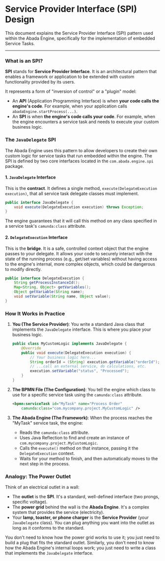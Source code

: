 # Service Provider Interface (SPI) Design

This document explains the Service Provider Interface (SPI) pattern used within the Abada Engine, specifically for the implementation of embedded Service Tasks.

---

### What is an SPI?

**SPI** stands for **Service Provider Interface**. It is an architectural pattern that enables a framework or application to be extended with custom functionality provided by its users.

It represents a form of "inversion of control" or a "plugin" model:

*   An **API** (Application Programming Interface) is when **your code calls the engine's code**. For example, when your application calls `abadaEngine.startProcess(...)`.
*   An **SPI** is when **the engine's code calls your code**. For example, when the engine encounters a service task and needs to execute your custom business logic.

### The `JavaDelegate` SPI

The Abada Engine uses this pattern to allow developers to create their own custom logic for service tasks that run embedded within the engine. The SPI is defined by two core interfaces located in the `com.abada.engine.spi` package.

#### 1. `JavaDelegate` Interface

This is the **contract**. It defines a single method, `execute(DelegateExecution execution)`, that all service task delegate classes must implement.

```java
public interface JavaDelegate {
    void execute(DelegateExecution execution) throws Exception;
}
```

The engine guarantees that it will call this method on any class specified in a service task's `camunda:class` attribute.

#### 2. `DelegateExecution` Interface

This is the **bridge**. It is a safe, controlled context object that the engine passes to your delegate. It allows your code to securely interact with the state of the running process (e.g., get/set variables) without having access to the engine's internal, more complex objects, which could be dangerous to modify directly.

```java
public interface DelegateExecution {
    String getProcessInstanceId();
    Map<String, Object> getVariables();
    Object getVariable(String name);
    void setVariable(String name, Object value);
}
```

### How It Works in Practice

1.  **You (The Service Provider)**: You write a standard Java class that implements the `JavaDelegate` interface. This is where you place your business logic.

    ```java
    public class MyCustomLogic implements JavaDelegate {
        @Override
        public void execute(DelegateExecution execution) {
            // Your business logic here...
            String orderId = (String) execution.getVariable("orderId");
            // ...call an external service, do calculations, etc.
            execution.setVariable("status", "Processed");
        }
    }
    ```

2.  **The BPMN File (The Configuration)**: You tell the engine which class to use for a specific service task using the `camunda:class` attribute.

    ```xml
    <bpmn:serviceTask id="MyTask" name="Process Order"
        camunda:class="com.mycompany.project.MyCustomLogic" />
    ```

3.  **The Abada Engine (The Framework)**: When the process reaches the "MyTask" service task, the engine:
    *   Reads the `camunda:class` attribute.
    *   Uses Java Reflection to find and create an instance of `com.mycompany.project.MyCustomLogic`.
    *   Calls the `execute()` method on that instance, passing it the `DelegateExecution` context.
    *   Waits for your method to finish, and then automatically moves to the next step in the process.

### Analogy: The Power Outlet

Think of an electrical outlet in a wall:

*   The **outlet** is the **SPI**. It's a standard, well-defined interface (two prongs, specific voltage).
*   The **power grid** behind the wall is the **Abada Engine**. It's a complex system that provides the service (electricity).
*   Your **lamp, toaster, or phone charger** is the **Service Provider** (your `JavaDelegate` class). You can plug anything you want into the outlet as long as it conforms to the standard.

You don't need to know how the power grid works to use it; you just need to build a plug that fits the standard outlet. Similarly, you don't need to know how the Abada Engine's internal loops work; you just need to write a class that implements the `JavaDelegate` interface.
